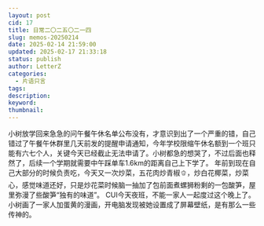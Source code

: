 ```yaml
---
layout: post
cid: 17
title: 日常二〇二五〇二一四
slug: memos-20250214
date: 2025-02-14 21:59:00
updated: 2025-02-17 21:33:18
status: publish
author: LetterZ
categories: 
  - 片语只言
tags: 
description: 
keyword: 
thumbnail: 
---
```



小树放学回来急急的问午餐午休名单公布没有，才意识到出了一个严重的错，自己错过了午餐午休群里几天前发的提醒申请通知，今年学校限缩午休名额到一个班只能有六七个人，关键今天已经截止无法申请了。小树都急的想哭了，不过后面也释然了，后续一个学期就需要中午踩单车1.6km的距离自己上下学了。
年前到现在自己大部分的时候负责吃，今天又一次炒菜，五花肉炒青椒🫑，炒白花椰菜，炒菜心，感觉味道还好，只是炒花菜时候脑一抽加了包前面煮螺狮粉剩的一包酸笋，屋里弥漫了些酸笋“独有的味道”。
CUI今天夜班，不能一家人一起度过这个晚上了。
小树画了一家人加蛋黄的漫画，开电脑发现被她设置成了屏幕壁纸，是有那么一些传神的。